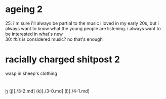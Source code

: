 # ageing 2

25: i'm sure i'll always be partial to the music i loved in my early 20s,
but i always want to know what the young people are listening.
i always want to be interested in what's new  
30: _this_ is considered music? no that's enough


# racially charged shitpost 2

wasp in sheep's clothing


#

[h](./2-1.md) (j)[./3-2.md] (k)[./3-0.md] (l)[./4-1.md]
